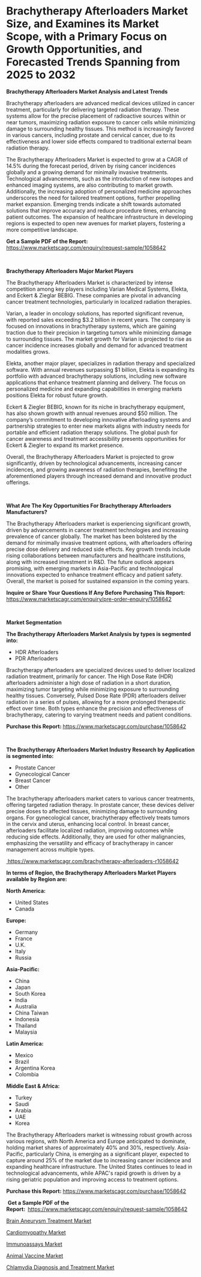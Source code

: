 <p><h1>Brachytherapy Afterloaders Market Size, and Examines its Market Scope, with a Primary Focus on Growth Opportunities, and Forecasted Trends Spanning from 2025 to 2032</h1></p><p><strong>Brachytherapy Afterloaders Market Analysis and Latest Trends</strong></p>
<p><p>Brachytherapy afterloaders are advanced medical devices utilized in cancer treatment, particularly for delivering targeted radiation therapy. These systems allow for the precise placement of radioactive sources within or near tumors, maximizing radiation exposure to cancer cells while minimizing damage to surrounding healthy tissues. This method is increasingly favored in various cancers, including prostate and cervical cancer, due to its effectiveness and lower side effects compared to traditional external beam radiation therapy.</p><p>The Brachytherapy Afterloaders Market is expected to grow at a CAGR of 14.5% during the forecast period, driven by rising cancer incidences globally and a growing demand for minimally invasive treatments. Technological advancements, such as the introduction of new isotopes and enhanced imaging systems, are also contributing to market growth. Additionally, the increasing adoption of personalized medicine approaches underscores the need for tailored treatment options, further propelling market expansion. Emerging trends indicate a shift towards automated solutions that improve accuracy and reduce procedure times, enhancing patient outcomes. The expansion of healthcare infrastructure in developing regions is expected to open new avenues for market players, fostering a more competitive landscape.</p></p>
<p><strong>Get a Sample PDF of the Report:&nbsp;</strong> <a href="https://www.marketscagr.com/enquiry/request-sample/1058642?utm_campaign=2010&utm_medium=2&utm_source=Github&utm_content=ia&utm_term=03032025&utm_id=brachytherapy-afterloaders">https://www.marketscagr.com/enquiry/request-sample/1058642</a></p>
<p>&nbsp;</p>
<p><strong>Brachytherapy Afterloaders Major Market Players</strong></p>
<p><p>The Brachytherapy Afterloaders Market is characterized by intense competition among key players including Varian Medical Systems, Elekta, and Eckert & Zieglar BEBIG. These companies are pivotal in advancing cancer treatment technologies, particularly in localized radiation therapies.</p><p>Varian, a leader in oncology solutions, has reported significant revenue, with reported sales exceeding $3.2 billion in recent years. The company is focused on innovations in brachytherapy systems, which are gaining traction due to their precision in targeting tumors while minimizing damage to surrounding tissues. The market growth for Varian is projected to rise as cancer incidence increases globally and demand for advanced treatment modalities grows.</p><p>Elekta, another major player, specializes in radiation therapy and specialized software. With annual revenues surpassing $1 billion, Elekta is expanding its portfolio with advanced brachytherapy solutions, including new software applications that enhance treatment planning and delivery. The focus on personalized medicine and expanding capabilities in emerging markets positions Elekta for robust future growth.</p><p>Eckert & Ziegler BEBIG, known for its niche in brachytherapy equipment, has also shown growth with annual revenues around $50 million. The company’s commitment to developing innovative afterloading systems and partnership strategies to enter new markets aligns with industry needs for portable and efficient radiation therapy solutions. The global push for cancer awareness and treatment accessibility presents opportunities for Eckert & Ziegler to expand its market presence.</p><p>Overall, the Brachytherapy Afterloaders Market is projected to grow significantly, driven by technological advancements, increasing cancer incidences, and growing awareness of radiation therapies, benefiting the aforementioned players through increased demand and innovative product offerings.</p></p>
<p>&nbsp;</p>
<p><strong>What Are The Key Opportunities For Brachytherapy Afterloaders Manufacturers?</strong></p>
<p><p>The Brachytherapy Afterloaders market is experiencing significant growth, driven by advancements in cancer treatment technologies and increasing prevalence of cancer globally. The market has been bolstered by the demand for minimally invasive treatment options, with afterloaders offering precise dose delivery and reduced side effects. Key growth trends include rising collaborations between manufacturers and healthcare institutions, along with increased investment in R&D. The future outlook appears promising, with emerging markets in Asia-Pacific and technological innovations expected to enhance treatment efficacy and patient safety. Overall, the market is poised for sustained expansion in the coming years.</p></p>
<p><strong>Inquire or Share Your Questions If Any Before Purchasing This Report:</strong> <a href="https://www.marketscagr.com/enquiry/pre-order-enquiry/1058642?utm_campaign=2010&utm_medium=2&utm_source=Github&utm_content=ia&utm_term=03032025&utm_id=brachytherapy-afterloaders">https://www.marketscagr.com/enquiry/pre-order-enquiry/1058642</a></p>
<p>&nbsp;</p>
<p><strong>Market Segmentation</strong></p>
<p><strong>The Brachytherapy Afterloaders Market Analysis by types is segmented into:</strong></p>
<p><ul><li>HDR Afterloaders</li><li>PDR Afterloaders</li></ul></p>
<p><p>Brachytherapy afterloaders are specialized devices used to deliver localized radiation treatment, primarily for cancer. The High Dose Rate (HDR) afterloaders administer a high dose of radiation in a short duration, maximizing tumor targeting while minimizing exposure to surrounding healthy tissues. Conversely, Pulsed Dose Rate (PDR) afterloaders deliver radiation in a series of pulses, allowing for a more prolonged therapeutic effect over time. Both types enhance the precision and effectiveness of brachytherapy, catering to varying treatment needs and patient conditions.</p></p>
<p><strong>Purchase this Report:&nbsp;</strong><a href="https://www.marketscagr.com/purchase/1058642?utm_campaign=2010&utm_medium=2&utm_source=Github&utm_content=ia&utm_term=03032025&utm_id=brachytherapy-afterloaders">https://www.marketscagr.com/purchase/1058642</a></p>
<p>&nbsp;</p>
<p><strong>The Brachytherapy Afterloaders Market Industry Research by Application is segmented into:</strong></p>
<p><ul><li>Prostate Cancer</li><li>Gynecological Cancer</li><li>Breast Cancer</li><li>Other</li></ul></p>
<p><p>The brachytherapy afterloaders market caters to various cancer treatments, offering targeted radiation therapy. In prostate cancer, these devices deliver precise doses to affected tissues, minimizing damage to surrounding organs. For gynecological cancer, brachytherapy effectively treats tumors in the cervix and uterus, enhancing local control. In breast cancer, afterloaders facilitate localized radiation, improving outcomes while reducing side effects. Additionally, they are used for other malignancies, emphasizing the versatility and efficacy of brachytherapy in cancer management across multiple types.</p></p>
<p><a href="https://www.marketscagr.com/brachytherapy-afterloaders-r1058642?utm_campaign=2010&utm_medium=2&utm_source=Github&utm_content=ia&utm_term=03032025&utm_id=brachytherapy-afterloaders">&nbsp;https://www.marketscagr.com/brachytherapy-afterloaders-r1058642</a></p>
<p><strong>In terms of Region, the Brachytherapy Afterloaders Market Players available by Region are:</strong></p>
<p>
    <p> <strong> North America: </strong>
        <ul>
            <li>United States</li>
            <li>Canada</li>
        </ul>
        </p> 
    <p> <strong> Europe: </strong>
        <ul>
            <li>Germany</li>
            <li>France</li>
            <li>U.K.</li>
            <li>Italy</li>
            <li>Russia</li>
        </ul>
        </p> 
    <p> <strong> Asia-Pacific: </strong>
        <ul>
            <li>China</li>
            <li>Japan</li>
            <li>South Korea</li>
            <li>India</li>
            <li>Australia</li>
            <li>China Taiwan</li>
            <li>Indonesia</li>
            <li>Thailand</li>
            <li>Malaysia</li>
        </ul>
        </p> 
    <p> <strong> Latin America: </strong>
        <ul>
            <li>Mexico</li>
            <li>Brazil</li>
            <li>Argentina Korea</li>
            <li>Colombia</li>
        </ul>
        </p> 
    <p> <strong> Middle East & Africa: </strong>
        <ul>
            <li>Turkey</li>
            <li>Saudi</li>
            <li>Arabia</li>
            <li>UAE</li>
            <li>Korea</li>
        </ul>
    </p>
    </p>
<p><p>The Brachytherapy Afterloaders market is witnessing robust growth across various regions, with North America and Europe anticipated to dominate, holding market shares of approximately 40% and 30%, respectively. Asia-Pacific, particularly China, is emerging as a significant player, expected to capture around 25% of the market due to increasing cancer incidence and expanding healthcare infrastructure. The United States continues to lead in technological advancements, while APAC's rapid growth is driven by a rising geriatric population and improving access to treatment options.</p></p>
<p><strong>Purchase this Report: </strong><a href="https://www.marketscagr.com/purchase/1058642?utm_campaign=2010&utm_medium=2&utm_source=Github&utm_content=ia&utm_term=03032025&utm_id=brachytherapy-afterloaders">https://www.marketscagr.com/purchase/1058642</a></p>
<p>&nbsp;<strong>Get a Sample PDF of the Report:&nbsp;&nbsp;</strong><a href="https://www.marketscagr.com/enquiry/request-sample/1058642?utm_campaign=2010&utm_medium=2&utm_source=Github&utm_content=ia&utm_term=03032025&utm_id=brachytherapy-afterloaders">https://www.marketscagr.com/enquiry/request-sample/1058642</a></p>
<p><strong></strong></p>
<p><p><a href="https://github.com/adelanwkadua/Market-Research-Report-List-1/blob/main/brain-aneurysm-treatment-market.md?utm_campaign=2010&utm_medium=2&utm_source=Github&utm_content=ia&utm_term=03032025&utm_id=brachytherapy-afterloaders">Brain Aneurysm Treatment Market</a></p><p><a href="https://github.com/baheraennika/Market-Research-Report-List-1/blob/main/cardiomyopathy-market.md?utm_campaign=2010&utm_medium=2&utm_source=Github&utm_content=ia&utm_term=03032025&utm_id=brachytherapy-afterloaders">Cardiomyopathy Market</a></p><p><a href="https://github.com/dhimipuc/Market-Research-Report-List-1/blob/main/immunoassays-market.md?utm_campaign=2010&utm_medium=2&utm_source=Github&utm_content=ia&utm_term=03032025&utm_id=brachytherapy-afterloaders">Immunoassays Market</a></p><p><a href="https://github.com/mokeleveisel/Market-Research-Report-List-1/blob/main/animal-vaccine-market.md?utm_campaign=2010&utm_medium=2&utm_source=Github&utm_content=ia&utm_term=03032025&utm_id=brachytherapy-afterloaders">Animal Vaccine Market</a></p><p><a href="https://github.com/elroddrewspm/Market-Research-Report-List-1/blob/main/chlamydia-diagnosis-and-treatment-market.md?utm_campaign=2010&utm_medium=2&utm_source=Github&utm_content=ia&utm_term=03032025&utm_id=brachytherapy-afterloaders">Chlamydia Diagnosis and Treatment Market</a></p></p>